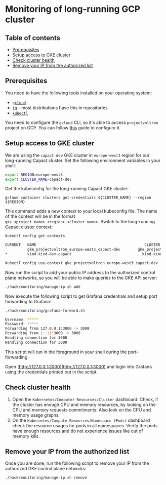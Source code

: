 # Monitoring of long-running GCP cluster

## Table of contents
<!-- toc -->
- [Prerequisites](#prerequisites)
- [Setup access to GKE cluster](#setup-access-to-gke-cluster)
- [Check cluster health](#check-cluster-health)
- [Remove your IP from the authorized list](#remove-your-ip-from-the-authorized-list)
<!-- tocstop -->

## Prerequisites

You need to have the following tools installed on your operating system:

- [`gcloud`](https://cloud.google.com/sdk/docs/install)
- [`jq`](https://stedolan.github.io/jq/download/) - most distributions have this in repositories
- [`kubectl`](https://kubernetes.io/docs/tasks/tools/)

You need to configure the `gcloud` CLI, so it's able to access `projectvoltron` project on GCP. You can follow [this](https://cloud.google.com/sdk/docs/authorizing) guide to configure it.

## Setup access to GKE cluster

We are using the `capact-dev` GKE cluster in `europe-west3` region for our long-running Capact cluster. Set the following environment variables in your shell:
```bash
export REGION=europe-west3
export CLUSTER_NAME=capact-dev
```

Get the kubeconfig for the long-running Capact GKE cluster:
```
gcloud container clusters get-credentials ${CLUSTER_NAME} --region ${REGION}
```

This command adds a new context to your local kubeconfig file. The name of the context will be in the format `gke_<project_name>_<region>_<cluster_name>`. Switch to the long-running Capact cluster context:
```bash
kubectl config get-contexts
```
```bash
CURRENT   NAME                                                 CLUSTER                                              AUTHINFO                                             NAMESPACE
          gke_projectvoltron_europe-west3_capact-dev        gke_projectvoltron_europe-west3_capact-dev        gke_projectvoltron_europe-west3_capact-dev        
*         kind-kind-dev-capact                                kind-kind-dev-capact                                kind-kind-dev-capact
```
```bash
kubectl config use-context gke_projectvoltron_europe-west3_capact-dev
```

Now run the script to add your public IP address to the authorized control plane networks, so you will be able to make queries to the GKE API server:
```bash
./hack/monitoring/manage-ip.sh add
```

Now execute the following script to get Grafana credentials and setup port forwarding to Grafana:
```bash
./hack/monitoring/grafana-forward.sh 
```
```bash
Username: *****
Password: *****
Forwarding from 127.0.0.1:3000 -> 3000
Forwarding from [::1]:3000 -> 3000
Handling connection for 3000
Handling connection for 3000
```

This script will run in the foreground in your shell during the port-forwarding.

Open [http://127.0.0.1:3000](http://127.0.0.1:3000) and login into Grafana using the credentials printed out in the script.

## Check cluster health

1. Open the `Kubernetes/Computer Resources/Cluster` dashboard. Check, if the cluster has enough CPU and memory resources, by looking on the CPU and memory requests commitments. Also look on the CPU and memory usage graphs.
2. On the `Kubernetes/Compute Resources/Namespace (Pods)` dashboard check the resource usages for pods in all namespaces. Verify the pods have enough resources and do not experience issues like out of memory kills.

## Remove your IP from the authorized list

Once you are done, run the following script to remove your IP from the authorized GKE control plane networks:
```bash
./hack/monitoring/manage-ip.sh remove
```
